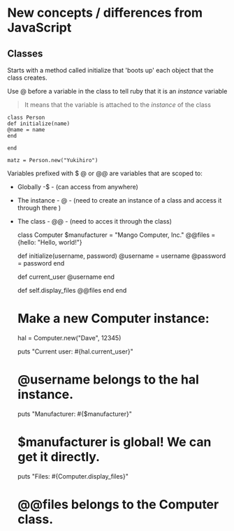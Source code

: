 # New concepts / differences from JavaScript

## Classes

Starts with a method called initialize that 'boots up' each object that the class creates.

Use @ before a variable in the class to tell ruby that it is an <i>instance</i> variable
> It means that the variable is attached to the <i>instance</i> of the class

    class Person
    def initialize(name)
    @name = name
    end

    end

    matz = Person.new("Yukihiro")

Variables prefixed with $ @ or @@ are variables that are scoped to:

- Globally -$ - (can access from anywhere)
- The instance - @ - (need to create an instance of a class and access it through there )
- The class - @@ - (need to acces it through the class)

    class Computer
    $manufacturer = "Mango Computer, Inc."
    @@files = {hello: "Hello, world!"}
    
    def initialize(username, password)
        @username = username
        @password = password
    end
    
    def current_user
        @username
    end
    
    def self.display_files
        @@files
    end
    end

    # Make a new Computer instance:
    hal = Computer.new("Dave", 12345)

    puts "Current user: #{hal.current_user}"
    # @username belongs to the hal instance.

    puts "Manufacturer: #{$manufacturer}"
    # $manufacturer is global! We can get it directly.

    puts "Files: #{Computer.display_files}"
    # @@files belongs to the Computer class.

